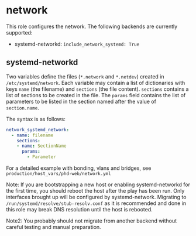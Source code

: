 network
=======

This role configures the network. The following backends are currently supported:

- systemd-networkd: `include_network_systemd: True`

systemd-networkd
----------------

Two variables define the files (`*.network` and `*.netdev`) created in `/etc/systemd/network`. Each variable may contain a list of dictionaries with keys `name` (the filename) and `sections` (the file content). `sections` contains a list of sections to be created in the file. The `params` field contains the list of parameters to be listed in the section named after the value of `section.name`.

The syntax is as follows:

```yaml
network_systemd_network:
  - name: filename
    sections:
    - name: SectionName
      params:
        - Parameter
```

For a detailed example with bonding, vlans and bridges, see `production/host_vars/phd-web/network.yml`

Note: If you are bootstrapping a new host or enabling systemd-networkd for the first time, you should reboot the host after the play has been run. Only interfaces brought up will be configured by systemd-network. Migrating to `/run/systemd/resolve/stub-resolv.conf` as it is recommended and done in this role may break DNS resolution until the host is rebooted.

Note2: You probably should not migrate from another backend without careful testing and manual preparation.
